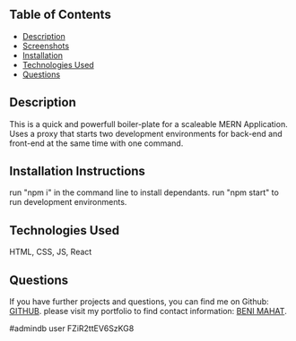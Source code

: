 
## Table of Contents

* [Description](#description)
* [Screenshots](#screenshots)
* [Installation](#installation)
* [Technologies Used](#technologies)
* [Questions](#questions)

## Description

This is a quick and powerfull boiler-plate for a scaleable MERN Application. Uses a proxy that starts two development environments for back-end and front-end at the same time with one command. 

## Installation Instructions

run "npm i" in the command line to install dependants. 
run "npm start" to run development environments. 
 
## Technologies Used

HTML, CSS, JS, React

## Questions

If you have further projects and questions, you can find me on Github: [GITHUB](https://github.com/benimahat1291). 
please visit my portfolio to find contact information: [BENI MAHAT](https://benimahat1291.github.io/Portfolio_v2/#/). 


#admindb user FZiR2ttEV6SzKG8